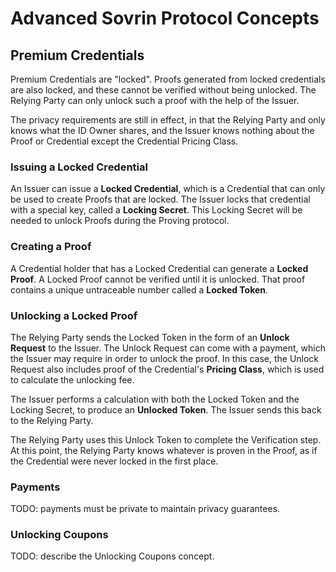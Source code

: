 # Advanced Sovrin Protocol Concepts
## Premium Credentials
Premium Credentials are "locked". Proofs generated from locked credentials are also locked, and these cannot be verified without being unlocked. The Relying Party can only unlock such a proof with the help of the Issuer. 

The privacy requirements are still in effect, in that the Relying Party and only knows what the ID Owner shares, and the Issuer knows nothing about the Proof or Credential except the Credential Pricing Class.

### Issuing a Locked Credential
An Issuer can issue a **Locked Credential**, which is a Credential that can only be used to create Proofs that are locked. The Issuer locks that credential with a special key, called a **Locking Secret**. This Locking Secret will be needed to unlock Proofs during the Proving protocol.

### Creating a Proof
A Credential holder that has a Locked Credential can generate a **Locked Proof**. A Locked Proof cannot be verified until it is unlocked. That proof contains a unique untraceable number called a **Locked Token**.

### Unlocking a Locked Proof
The Relying Party sends the Locked Token in the form of an **Unlock Request** to the Issuer. The Unlock Request can come with a payment, which the Issuer may require in order to unlock the proof. In this case, the Unlock Request also includes proof of the Credential's **Pricing Class**, which is used to calculate the unlocking fee. 

The Issuer performs a calculation with both the Locked Token and the Locking Secret, to produce an **Unlocked Token**. The Issuer sends this back to the Relying Party. 

The Relying Party uses this Unlock Token to complete the Verification step. At this point, the Relying Party knows whatever is proven in the Proof, as if the Credential were never locked in the first place.

### Payments
TODO: payments must be private to maintain privacy guarantees.

### Unlocking Coupons
TODO: describe the Unlocking Coupons concept. 